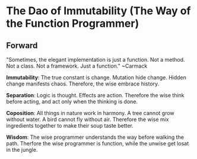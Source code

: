 # The Dao of Immutability (The Way of the Function Programmer)

## Forward

"Sometimes, the elegant implementation is just a function. Not a method. Not a class. Not a framework. Just a function." ~Carmack

**Immutability**: The true constant is change. Mutation hide change. Hidden change manifests chaos. Therefore, the wise embrace history.

**Separation**: Logic is thought. Effects are action. Therefore the wise think before acting, and act only when the thinking is done.

**Coposition**: All things in nature work in harmony. A tree cannot grow without water. A bird cannot fly without air. Therefore the wise mix ingredients together to make their soup taste better.

**Wisdom**: The wise programmer understands the way before walking the path. Therfore the wise programmer is function, while the unwise get losat in the jungle.
